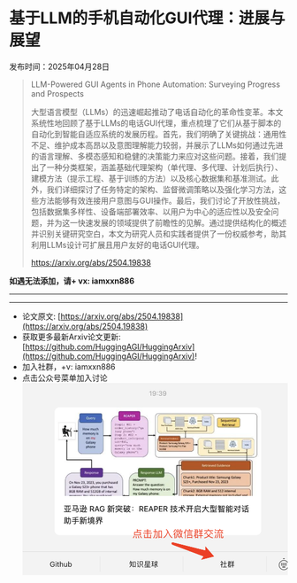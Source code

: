 # 基于LLM的手机自动化GUI代理：进展与展望
发布时间：2025年04月28日


> LLM-Powered GUI Agents in Phone Automation: Surveying Progress and Prospects
>
> 大型语言模型（LLMs）的迅速崛起推动了电话自动化的革命性变革。本文系统性地回顾了基于LLMs的电话GUI代理，重点梳理了它们从基于脚本的自动化到智能自适应系统的发展历程。首先，我们明确了关键挑战：通用性不足、维护成本高昂以及意图理解能力较弱，并展示了LLMs如何通过先进的语言理解、多模态感知和稳健的决策能力来应对这些问题。接着，我们提出了一种分类框架，涵盖基础代理架构（单代理、多代理、计划后执行）、建模方法（提示工程、基于训练的方法）以及核心数据集和基准测试。此外，我们详细探讨了任务特定的架构、监督微调策略以及强化学习方法，这些方法能够有效连接用户意图与GUI操作。最后，我们讨论了开放性挑战，包括数据集多样性、设备端部署效率、以用户为中心的适应性以及安全问题，并为这一快速发展的领域提供了前瞻性的见解。通过提供结构化的概述并识别关键研究空白，本文为研究人员和实践者提供了一份权威参考，助其利用LLMs设计可扩展且用户友好的电话GUI代理。
>
> https://arxiv.org/abs/2504.19838

**如遇无法添加，请+ vx: iamxxn886**
<hr />


<hr />

- 论文原文: [https://arxiv.org/abs/2504.19838](https://arxiv.org/abs/2504.19838)
- 获取更多最新Arxiv论文更新: [https://github.com/HuggingAGI/HuggingArxiv](https://github.com/HuggingAGI/HuggingArxiv)!
- 加入社群，+v: iamxxn886
- 点击公众号菜单加入讨论
![](https://raw.githubusercontent.com/HuggingAGI/wx_assets/main/2024/07/31/1722434818326-94339e92-22f1-4472-9d27-fed232f70b5d.jpeg)